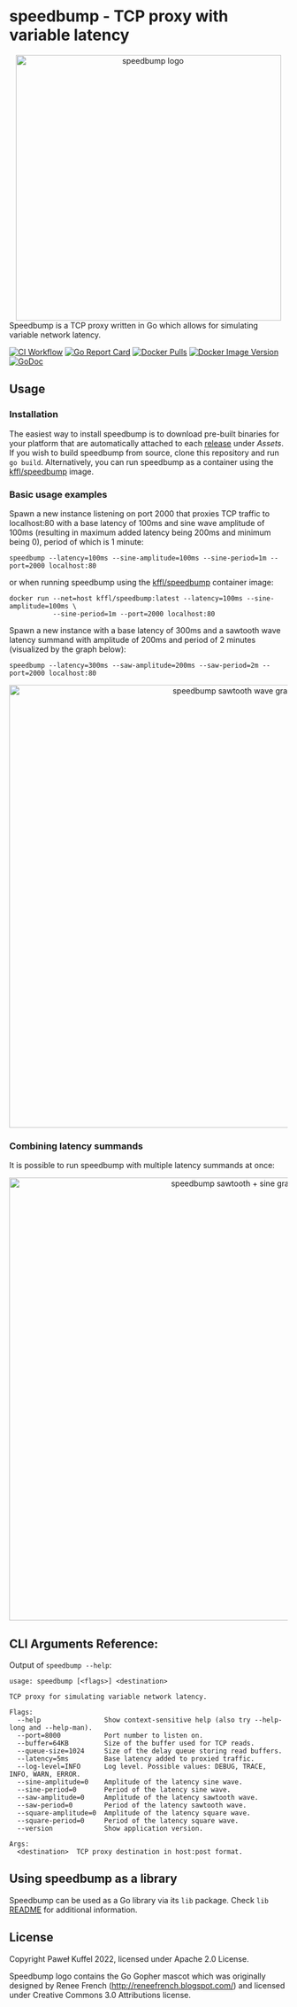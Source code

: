 # speedbump - TCP proxy with variable latency

<div align="center">
  <img alt="speedbump logo" src="https://github.com/kffl/speedbump/raw/HEAD/assets/speedbump.gif" width="480" height="auto"/>
</div>
Speedbump is a TCP proxy written in Go which allows for simulating variable network latency.

[![CI Workflow](https://github.com/kffl/speedbump/workflows/CI/badge.svg)](https://github.com/kffl/speedbump/actions) [![Go Report Card](https://goreportcard.com/badge/github.com/kffl/speedbump)](https://goreportcard.com/report/github.com/kffl/speedbump) [![Docker Pulls](https://img.shields.io/docker/pulls/kffl/speedbump)](https://hub.docker.com/r/kffl/speedbump) [![Docker Image Version](https://img.shields.io/docker/v/kffl/speedbump)](https://hub.docker.com/r/kffl/speedbump) [![GoDoc](https://godoc.org/github.com/kffl/speedbump/lib?status.svg)](https://godoc.org/github.com/kffl/speedbump/lib)

## Usage

### Installation

The easiest way to install speedbump is to download pre-built binaries for your platform that are automatically attached to each [release](https://github.com/kffl/speedbump/releases/) under _Assets_. If you wish to build speedbump from source, clone this repository and run `go build`. Alternatively, you can run speedbump as a container using the [kffl/speedbump](https://hub.docker.com/r/kffl/speedbump) image.

### Basic usage examples

Spawn a new instance listening on port 2000 that proxies TCP traffic to localhost:80 with a base latency of 100ms and sine wave amplitude of 100ms (resulting in maximum added latency being 200ms and minimum being 0), period of which is 1 minute:

```
speedbump --latency=100ms --sine-amplitude=100ms --sine-period=1m --port=2000 localhost:80
```

or when running speedbump using the [kffl/speedbump](https://hub.docker.com/r/kffl/speedbump) container image:

```
docker run --net=host kffl/speedbump:latest --latency=100ms --sine-amplitude=100ms \
           --sine-period=1m --port=2000 localhost:80
```

Spawn a new instance with a base latency of 300ms and a sawtooth wave latency summand with amplitude of 200ms and period of 2 minutes (visualized by the graph below):

```
speedbump --latency=300ms --saw-amplitude=200ms --saw-period=2m --port=2000 localhost:80
```

<div align="center">
  <img alt="speedbump sawtooth wave graph" src="https://github.com/kffl/speedbump/raw/HEAD/assets/sawtooth.svg" width="800" height="auto"/>
</div>

### Combining latency summands

It is possible to run speedbump with multiple latency summands at once:

<div align="center">
  <img alt="speedbump sawtooth + sine graph" src="https://github.com/kffl/speedbump/raw/HEAD/assets/combined.svg" width="800" height="auto"/>
</div>

## CLI Arguments Reference:

Output of `speedbump --help`:

```
usage: speedbump [<flags>] <destination>

TCP proxy for simulating variable network latency.

Flags:
  --help                Show context-sensitive help (also try --help-long and --help-man).
  --port=8000           Port number to listen on.
  --buffer=64KB         Size of the buffer used for TCP reads.
  --queue-size=1024     Size of the delay queue storing read buffers.
  --latency=5ms         Base latency added to proxied traffic.
  --log-level=INFO      Log level. Possible values: DEBUG, TRACE, INFO, WARN, ERROR.
  --sine-amplitude=0    Amplitude of the latency sine wave.
  --sine-period=0       Period of the latency sine wave.
  --saw-amplitude=0     Amplitude of the latency sawtooth wave.
  --saw-period=0        Period of the latency sawtooth wave.
  --square-amplitude=0  Amplitude of the latency square wave.
  --square-period=0     Period of the latency square wave.
  --version             Show application version.

Args:
  <destination>  TCP proxy destination in host:post format.
```

## Using speedbump as a library

Speedbump can be used as a Go library via its `lib` package. Check `lib` [README](lib/README.md) for additional information.

## License

Copyright Paweł Kuffel 2022, licensed under Apache 2.0 License.

Speedbump logo contains the Go Gopher mascot which was originally designed by Renee French (http://reneefrench.blogspot.com/) and licensed under Creative Commons 3.0 Attributions license.
